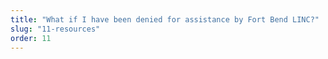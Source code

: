 ```yaml
---
title: "What if I have been denied for assistance by Fort Bend LINC?"
slug: "11-resources"
order: 11
---
```


